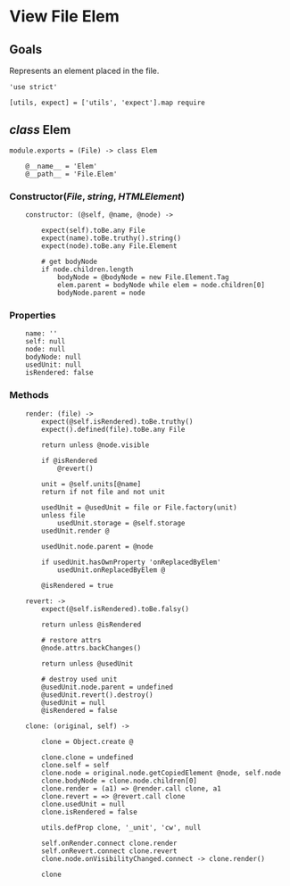 View File Elem
==============

Goals
-----

Represents an element placed in the file.

	'use strict'

	[utils, expect] = ['utils', 'expect'].map require

*class* Elem
------------

	module.exports = (File) -> class Elem

		@__name__ = 'Elem'
		@__path__ = 'File.Elem'

### Constructor(*File*, *string*, *HTMLElement*)

		constructor: (@self, @name, @node) ->

			expect(self).toBe.any File
			expect(name).toBe.truthy().string()
			expect(node).toBe.any File.Element

			# get bodyNode
			if node.children.length
				bodyNode = @bodyNode = new File.Element.Tag
				elem.parent = bodyNode while elem = node.children[0]
				bodyNode.parent = node

### Properties

		name: ''
		self: null
		node: null
		bodyNode: null
		usedUnit: null
		isRendered: false

### Methods

		render: (file) ->
			expect(@self.isRendered).toBe.truthy()
			expect().defined(file).toBe.any File

			return unless @node.visible

			if @isRendered
				@revert()

			unit = @self.units[@name]
			return if not file and not unit

			usedUnit = @usedUnit = file or File.factory(unit)
			unless file
				usedUnit.storage = @self.storage
			usedUnit.render @

			usedUnit.node.parent = @node

			if usedUnit.hasOwnProperty 'onReplacedByElem'
				usedUnit.onReplacedByElem @

			@isRendered = true

		revert: ->
			expect(@self.isRendered).toBe.falsy()

			return unless @isRendered

			# restore attrs
			@node.attrs.backChanges()

			return unless @usedUnit

			# destroy used unit
			@usedUnit.node.parent = undefined
			@usedUnit.revert().destroy()
			@usedUnit = null
			@isRendered = false

		clone: (original, self) ->

			clone = Object.create @

			clone.clone = undefined
			clone.self = self
			clone.node = original.node.getCopiedElement @node, self.node
			clone.bodyNode = clone.node.children[0]
			clone.render = (a1) => @render.call clone, a1
			clone.revert = => @revert.call clone
			clone.usedUnit = null
			clone.isRendered = false

			utils.defProp clone, '_unit', 'cw', null

			self.onRender.connect clone.render
			self.onRevert.connect clone.revert
			clone.node.onVisibilityChanged.connect -> clone.render()

			clone